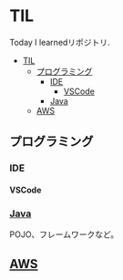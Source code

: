 # TIL

Today I learnedリポジトリ.

- [TIL](#til)
  - [プログラミング](#プログラミング)
    - [IDE](#ide)
      - [VSCode](#vscode)
    - [Java](#java)
  - [AWS](#aws)

## プログラミング

### IDE

#### VSCode

### [Java](./Java/)

POJO、フレームワークなど。

## [AWS](./AWS/)
